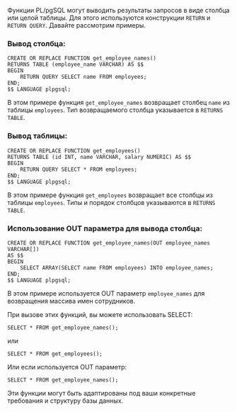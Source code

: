 Функции PL/pgSQL могут выводить результаты запросов в виде столбца или целой таблицы. Для этого используются конструкции `RETURN` и `RETURN QUERY`. Давайте рассмотрим примеры.

### Вывод столбца:

```plpgsql
CREATE OR REPLACE FUNCTION get_employee_names()
RETURNS TABLE (employee_name VARCHAR) AS $$
BEGIN
    RETURN QUERY SELECT name FROM employees;
END;
$$ LANGUAGE plpgsql;
```

В этом примере функция `get_employee_names` возвращает столбец `name` из таблицы `employees`. Тип возвращаемого столбца указывается в `RETURNS TABLE`.

### Вывод таблицы:

```plpgsql
CREATE OR REPLACE FUNCTION get_employees()
RETURNS TABLE (id INT, name VARCHAR, salary NUMERIC) AS $$
BEGIN
    RETURN QUERY SELECT * FROM employees;
END;
$$ LANGUAGE plpgsql;
```

В этом примере функция `get_employees` возвращает все столбцы из таблицы `employees`. Типы и порядок столбцов указываются в `RETURNS TABLE`.

### Использование OUT параметра для вывода столбца:

```plpgsql
CREATE OR REPLACE FUNCTION get_employee_names(OUT employee_names VARCHAR[])
AS $$
BEGIN
    SELECT ARRAY(SELECT name FROM employees) INTO employee_names;
END;
$$ LANGUAGE plpgsql;
```

В этом примере используется OUT параметр `employee_names` для возвращения массива имен сотрудников.

При вызове этих функций, вы можете использовать SELECT:

```plpgsql
SELECT * FROM get_employee_names();
```

или

```plpgsql
SELECT * FROM get_employees();
```

Или если используется OUT параметр:

```plpgsql
SELECT * FROM get_employee_names();
```

Эти функции могут быть адаптированы под ваши конкретные требования и структуру базы данных.
